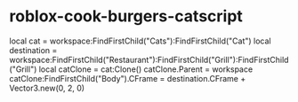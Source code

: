 # roblox-cook-burgers-catscript
local cat = workspace:FindFirstChild("Cats"):FindFirstChild("Cat")
local destination = workspace:FindFirstChild("Restaurant"):FindFirstChild("Grill"):FindFirstChild("Grill")
local catClone  = cat:Clone()
catClone.Parent = workspace
catClone:FindFirstChild("Body").CFrame = destination.CFrame + Vector3.new(0, 2, 0)
